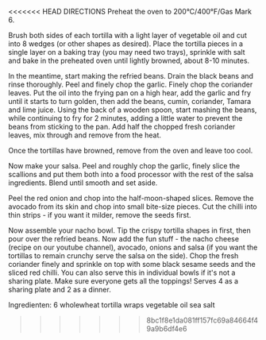 <<<<<<< HEAD
DIRECTIONS
Preheat the oven to 200°C/400°F/Gas Mark 6.

Brush both sides of each tortilla with a light layer of vegetable oil and cut into 8 wedges (or other shapes as desired). Place the tortilla pieces in a single layer on a baking tray (you may need two trays), sprinkle with salt and bake in the preheated oven until lightly browned, about 8-10 minutes.

In the meantime, start making the refried beans. Drain the black beans and rinse thoroughly. Peel and finely chop the garlic. Finely chop the coriander leaves. Put the oil into the frying pan on a high hear, add the garlic and fry until it starts to turn golden, then add the beans, cumin, coriander, Tamara and lime juice. Using the back of a wooden spoon, start mashing the beans, while continuing to fry for 2 minutes, adding a little water to prevent the beans from sticking to the pan. Add half the chopped fresh coriander leaves, mix through and remove from the heat.

Once the tortillas have browned, remove from the oven and leave too cool.

Now make your salsa. Peel and roughly chop the garlic, finely slice the scallions and put them both into a food processor with the rest of the salsa ingredients. Blend until smooth and set aside.

Peel the red onion and chop into the half-moon-shaped slices. Remove the avocado from its skin and chop into small bite-size pieces. Cut the chilli into thin strips - if you want it milder, remove the seeds first.

Now assemble your nacho bowl. Tip the crispy tortilla shapes in first, then pour over the refried beans. Now add the fun stuff - the nacho cheese (recipe on our youtube channel), avocado, onions and salsa (if you want the tortillas to remain crunchy serve the salsa on the side). Chop the fresh coriander finely and sprinkle on top with some black sesame seeds and the sliced red chilli. You can also serve this in individual bowls if it's not a sharing plate. Make sure everyone gets all the toppings! Serves 4 as a sharing plate and 2 as a dinner.

Ingredienten:
6 wholewheat tortilla wraps
vegetable oil
sea salt

> > > > > > > 8bc1f8e1da081ff157fc69a84664f49a9b6df4e6
